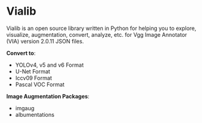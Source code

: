 # Vialib

Vialib is an open source library written in Python for helping you to explore, visualize, augmentation, convert, analyze, etc. for Vgg Image Annotator (VIA) version 2.0.11 JSON files.

**Convert to**:
* YOLOv4, v5 and v6 Format
* U-Net Format
* Iccv09 Format
* Pascal VOC Format

**Image Augmentation Packages**:
* imgaug
* albumentations
